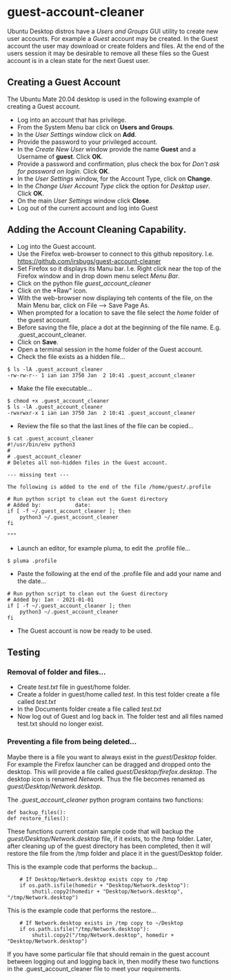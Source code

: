 # guest-account-cleaner

Ubuntu Desktop distros have a *Users and Groups* GUI utility to create new user accounts. For example a *Guest* account may be created. In the Guest account the user may download or create folders and files. At the end of the users session it may be desirable to remove all these files so the Guest account is in a clean state for the next Guest user.

## Creating a Guest Account

The Ubuntu Mate 20.04 desktop is used in the following example of creating a Guest account. 

* Log into an account that has privilege.
* From the System Menu bar click on **Users and Groups**.
* In the *User Settings* window click on **Add**.
* Provide the password to your privileged account.
* In the *Create New User* window provide the name **Guest** and a Username of **guest**. Click **OK**.
* Provide a password and confirmation, plus check the box for *Don't ask for password on login*. Click **OK**.
* In the *User Settings* window, for the Account Type, click on **Change**. 
* In the *Change User Account Type* click the option for *Desktop user*. Click **OK**.
* On the main *User Settings* window click **Close**.
* Log out of the current account and log into Guest

## Adding the Account Cleaning Capability.

* Log into the Guest account.
* Use the Firefox web-browser to connect to this github repository. I.e. https://github.com/irsbugs/guest-account-cleaner
* Set Firefox so it displays its Manu bar. I.e. Right click near the top of the Firefox window and in drop down menu select *Menu Bar*.
* Click on the python file *guest_account_cleaner*
* Click on the *Raw" icon.
* With the web-browser now displaying teh contents of the file, on the Main Menu bar, click on File --> Save Page As.
* When prompted for a location to save the file select the *home* folder of the guest account.
* Before saving the file, place a dot at the beginning of the file name. E.g. .guest_account_cleaner.
* Click on **Save**.
* Open a terminal session in the home folder of the Guest account.
* Check the file exists as a hidden file...
```
$ ls -lA .guest_account_cleaner
-rw-rw-r-- 1 ian ian 3750 Jan  2 10:41 .guest_account_cleaner
```
* Make the file executable...
```
$ chmod +x .guest_account_cleaner
$ ls -lA .guest_account_cleaner
-rwxrwxr-x 1 ian ian 3750 Jan  2 10:41 .guest_account_cleaner
```
* Review the file so that the last lines of the file can be copied...
```
$ cat .guest_account_cleaner
#!/usr/bin/env python3
#
# .guest_account_cleaner
# Deletes all non-hidden files in the Guest account.

--- missing text ---

The following is added to the end of the file /home/guest/.profile

# Run python script to clean out the Guest directory
# Added by:           date:
if [ -f ~/.guest_account_cleaner ]; then
    python3 ~/.guest_account_cleaner
fi
        
"""
```
* Launch an editor, for example pluma, to edit the .profile file...
```
$ pluma .profile
```
* Paste the following at the end of the .profile file and add your name and the date...
```
# Run python script to clean out the Guest directory
# Added by: Ian - 2021-01-01
if [ -f ~/.guest_account_cleaner ]; then
    python3 ~/.guest_account_cleaner
fi
```
* The Guest account is now be ready to be used.


## Testing

### Removal of folder and files...

* Create *test.txt* file in guest/home folder.
* Create a folder in guest/home called *test*. In this test folder create a file called *test.txt*
* In the Documents folder create a file called *test.txt*
* Now log out of Guest and log back in. The folder test and all files named test.txt should no longer exist.

### Preventing a file from being deleted...

Maybe there is a file you want to always exist in the *guest/Desktop* folder. For example the Firefox launcher can be dragged and dropped onto the desktop. This will provide a file called *guest/Desktop/firefox.desktop*. The desktop icon is renamed *Network*. Thus the file becomes renamed as *guest/Desktop/Network.desktop*.

The *.guest_account_cleaner* python program contains two functions:
```
def backup_files():
def restore_files():
```
These functions current contain sample code that will backup the *guest/Desktop/Network.desktop* file, if it exists, to the /tmp folder. Later, after cleaning up of the guest directory has been completed, then it will restore the file from the /tmp folder and place it in the guest/Desktop folder.

This is the example code that performs the backup...
```
    # If Desktop/Network.desktop exists copy to /tmp
    if os.path.isfile(homedir + "Desktop/Network.desktop"): 
        shutil.copy2(homedir + "Desktop/Network.desktop", "/tmp/Network.desktop")
```

This is the example code that performs the restore...
```
    # If Network.desktop exists in /tmp copy to ~/Desktop 
    if os.path.isfile("/tmp/Network.desktop"):
        shutil.copy2("/tmp/Network.desktop", homedir + "Desktop/Network.desktop")
```

If you have some particular file that should remain in the guest account between logging out and logging back in, then modify these two functions in the .guest_account_cleaner file to meet your requirements.
